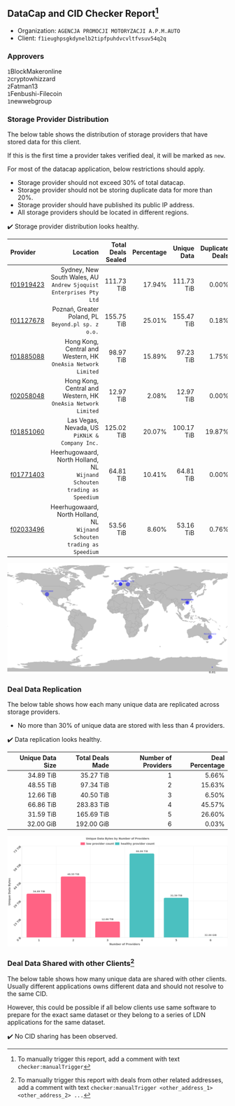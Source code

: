 ## DataCap and CID Checker Report[^1]
 - Organization: `AGENCJA PROMOCJI MOTORYZACJI A.P.M.AUTO`
 - Client: `f1ieughpsgkdynelb2tipfpuhdvcvltfvsuv54q2q`
### Approvers
`1`BlockMakeronline<br/>`2`cryptowhizzard<br/>`2`Fatman13<br/>`1`Fenbushi-Filecoin<br/>`1`newwebgroup

### Storage Provider Distribution
The below table shows the distribution of storage providers that have stored data for this client.

If this is the first time a provider takes verified deal, it will be marked as `new`.

For most of the datacap application, below restrictions should apply.
 - Storage provider should not exceed 30% of total datacap.
 - Storage provider should not be storing duplicate data for more than 20%.
 - Storage provider should have published its public IP address.
 - All storage providers should be located in different regions.

✔️ Storage provider distribution looks healthy.

| Provider                                              |                                                                    Location | Total Deals Sealed | Percentage | Unique Data | Duplicate Deals |
| :---------------------------------------------------- | --------------------------------------------------------------------------: | -----------------: | ---------: | ----------: | --------------: |
| [f01919423](https://filfox.info/en/address/f01919423) |       Sydney, New South Wales, AU<br/>`Andrew Sjoquist Enterprises Pty Ltd` |         111.73 TiB |     17.94% |  111.73 TiB |           0.00% |
| [f01127678](https://filfox.info/en/address/f01127678) |                       Poznań, Greater Poland, PL<br/>`Beyond.pl sp. z o.o.` |         155.75 TiB |     25.01% |  155.47 TiB |           0.18% |
| [f01885088](https://filfox.info/en/address/f01885088) |            Hong Kong, Central and Western, HK<br/>`OneAsia Network Limited` |          98.97 TiB |     15.89% |   97.23 TiB |           1.75% |
| [f02058048](https://filfox.info/en/address/f02058048) |            Hong Kong, Central and Western, HK<br/>`OneAsia Network Limited` |          12.97 TiB |      2.08% |   12.97 TiB |           0.00% |
| [f01851060](https://filfox.info/en/address/f01851060) |                           Las Vegas, Nevada, US<br/>`PiKNiK & Company Inc.` |         125.02 TiB |     20.07% |  100.17 TiB |          19.87% |
| [f01771403](https://filfox.info/en/address/f01771403) | Heerhugowaard, North Holland, NL<br/>`Wijnand Schouten trading as Speedium` |          64.81 TiB |     10.41% |   64.81 TiB |           0.00% |
| [f02033496](https://filfox.info/en/address/f02033496) | Heerhugowaard, North Holland, NL<br/>`Wijnand Schouten trading as Speedium` |          53.56 TiB |      8.60% |   53.16 TiB |           0.76% |

<img src="https://raw.githubusercontent.com/data-preservation-programs/filplus-checker-assets/main/filecoin-project/filecoin-plus-large-datasets/issues/928/1679425517037.png"/>

### Deal Data Replication
The below table shows how each many unique data are replicated across storage providers.

- No more than 30% of unique data are stored with less than 4 providers.

✔️ Data replication looks healthy.

| Unique Data Size | Total Deals Made | Number of Providers | Deal Percentage |
| ---------------: | ---------------: | ------------------: | --------------: |
|        34.89 TiB |        35.27 TiB |                   1 |           5.66% |
|        48.55 TiB |        97.34 TiB |                   2 |          15.63% |
|        12.66 TiB |        40.50 TiB |                   3 |           6.50% |
|        66.86 TiB |       283.83 TiB |                   4 |          45.57% |
|        31.59 TiB |       165.69 TiB |                   5 |          26.60% |
|        32.00 GiB |       192.00 GiB |                   6 |           0.03% |

<img src="https://raw.githubusercontent.com/data-preservation-programs/filplus-checker-assets/main/filecoin-project/filecoin-plus-large-datasets/issues/928/1679425517950.png"/>

### Deal Data Shared with other Clients[^3]
The below table shows how many unique data are shared with other clients.
Usually different applications owns different data and should not resolve to the same CID.

However, this could be possible if all below clients use same software to prepare for the exact same dataset or they belong to a series of LDN applications for the same dataset.

✔️ No CID sharing has been observed.

[^1]: To manually trigger this report, add a comment with text `checker:manualTrigger`

[^2]: Deals from those addresses are combined into this report as they are specified with `checker:manualTrigger`

[^3]: To manually trigger this report with deals from other related addresses, add a comment with text `checker:manualTrigger <other_address_1> <other_address_2> ...`
